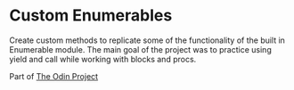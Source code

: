 # Custom Enumerables
Create custom methods to replicate some of the functionality of the built in
Enumerable module. The main goal of the project was to practice using yield and
call while working with blocks and procs.

Part of [The Odin Project](https://www.theodinproject.com/paths/full-stack-ruby-on-rails/courses/ruby-programming/lessons/custom-enumerables)
